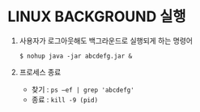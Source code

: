 # LINUX BACKGROUND 실행

1. 사용자가 로그아웃해도 백그라운드로 실행되게 하는 명령어

   `$ nohup java -jar abcdefg.jar &`

 

2. 프로세스 종료
   - 찾기 : `ps –ef | grep 'abcdefg'`
   - 종료 : `kill -9 (pid)`

